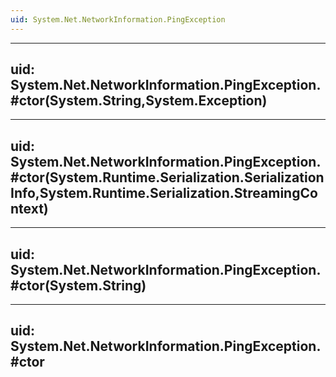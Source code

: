 ```yaml
---
uid: System.Net.NetworkInformation.PingException
---
```


---
uid: System.Net.NetworkInformation.PingException.#ctor(System.String,System.Exception)
---

---
uid: System.Net.NetworkInformation.PingException.#ctor(System.Runtime.Serialization.SerializationInfo,System.Runtime.Serialization.StreamingContext)
---

---
uid: System.Net.NetworkInformation.PingException.#ctor(System.String)
---

---
uid: System.Net.NetworkInformation.PingException.#ctor
---
